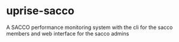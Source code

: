 # uprise-sacco
A SACCO performance monitoring system with the cli for the sacco members and web interface for the sacco admins
